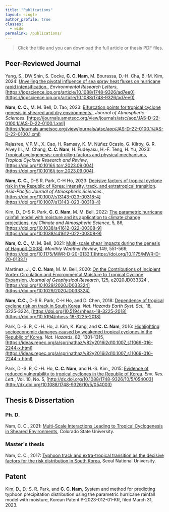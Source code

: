 ```yaml
---
title: "Publications"
layout: single
author_profile: true
classes:
  - wide
permalink: /publications/  
---
```

> Click the title and you can download the full article or thesis PDF files.

## Peer-Reviewed Journal

Yang, S., DW Shin, S. Cocke, **C. C. Nam**, M. Bourassa, D.-H. Cha, B.-M. Kim, 2024: [Unveiling the pivotal influence of sea spray heat fluxes on hurricane rapid intensification.](/assets/Yang_etal_2024_ERL.pdf), *Environmental Research Letters*, [https://iopscience.iop.org/article/10.1088/1748-9326/ad7ee0](https://iopscience.iop.org/article/10.1088/1748-9326/ad7ee0)

**Nam, C. C.**, M. M. Bell, D. Tao, 2023: [Bifurcation points for tropical cyclone genesis in sheared and dry environments.](/assets/Nam_etal_2023_JAS.pdf), *Journal of Atmospheric Sciences*. [https://journals.ametsoc.org/view/journals/atsc/aop/JAS-D-22-0100.1/JAS-D-22-0100.1.xml](https://journals.ametsoc.org/view/journals/atsc/aop/JAS-D-22-0100.1/JAS-D-22-0100.1.xml)

Rajasree, V.P.M., X. Cao, H. Ramsay, K. M. Núñez Ocasio, G. Kilroy, G. R. Alvey III., M. Chang, **C. C. Nam**, H. Fudeyasu, H.-F. Teng, H. Yu, 2023: [Tropical cyclogenesis: controlling factors and physical mechanisms](/assets/TCRR_2023.pdf), *Tropical Cyclone Research and Review*, [https://doi.org/10.1016/j.tcrr.2023.09.004](https://doi.org/10.1016/j.tcrr.2023.09.004).

**Nam, C. C.**, D-S R. Park, C-H Ho, 2023: [Decisive factors of tropical cyclone risk in the Republic of Korea: intensity, track, and extratropical transition](/assets/Nam_etal_2023_APJAS.pdf). *Asia-Pacific Journal of Atmospheric Sciences*., [https://doi.org/10.1007/s13143-023-00318-4](https://doi.org/10.1007/s13143-023-00318-4)

Kim, D., D-S R. Park, **C. C. Nam**, M. M. Bell, 2022: [The parametric hurricane rainfall model with moisture and its application to climate change projections](/assets/Kim_etal_npj_2022.pdf). *npj Climate and Atmospheric Science*, 5, 86, [https://doi.org/10.1038/s41612-022-00308-9](https://doi.org/10.1038/s41612-022-00308-9)

**Nam, C. C.**, M. M. Bell, 2021: [Multi-scale shear impacts during the genesis of Hagupit (2008)](/assets/nam-bell_2021.pdf). *Monthly Weather Review*, 149, 551-569, [https://doi.org/10.1175/MWR-D-20-0133.1](https://doi.org/10.1175/MWR-D-20-0133.1)

Martinez, J., **C. C. Nam**, M. M. Bell, 2020: [On the Contributions of Incipient Vortex Circulation and Environmental Moisture to Tropical Cyclone Expansion](/assets/Martinez_Nam_JGR_2020.pdf). *Journal of Geophysical Research*, 125, e2020JD033324 , [https://doi.org/10.1029/2020JD033324](https://doi.org/10.1029/2020JD033324)

**Nam, C.C.**, D-S R. Park, C-H Ho, and D. Chen, 2018: [Dependency of tropical cyclone risk on track in South Korea](/assets/nam_etal_2018.pdf). *Nat. Hazards Earth Syst. Sci.*, 18, 3225-3224, [https://doi.org/10.5194/nhess-18-3225-2018](https://doi.org/10.5194/nhess-18-3225-2018)

Park, D.-S. R, C.-H. Ho, J. Kim, K. Kang, and **C. C. Nam**, 2016: [Highlighting socioeconomic damages caused by weakened tropical cyclones in the Republic of Korea](/assets/park_etal_2016.pdf). *Nat. Hazards*, 82, 1301-1315, [https://ideas.repec.org/a/spr/nathaz/v82y2016i2d10.1007_s11069-016-2244-x.html](https://ideas.repec.org/a/spr/nathaz/v82y2016i2d10.1007_s11069-016-2244-x.html)

Park, D.-S. R, C.-H. Ho, **C. C. Nam**, and H.-S. Kim,, 2015: [Evidence of reduced vulnerability to tropical cyclones in the Republic of Korea](/assets/park_etal_2015.pdf). *Env. Res. Lett.*, Vol. 10, No. 5, [http://dx.doi.org/10.1088/1748-9326/10/5/054003](http://dx.doi.org/10.1088/1748-9326/10/5/054003)

## Thesis & Dissertation

### Ph. D.
Nam, C. C., 2021: [Multi-Scale Interactions Leading to Tropical Cyclogenesis in Sheared Environments](/assets/PhD_thesis_CNam.pdf), Colorado State University.

### Master's thesis
Nam, C. C., 2017: [Typhoon track and extra-tropical transition as the decisive factors for the risk distribution in South Korea](/assets/MS_thesis_CNam.pdf), Seoul National University.

## Patent
Kim, D., D.-S. R. Park, and **C. C. Nam**, System and method for predicting typhoon precipitation distribution using the parametric hurricane rainfall model with moisture, Korean Patent P-2023-012-01-KR, filed March 31, 2023.
